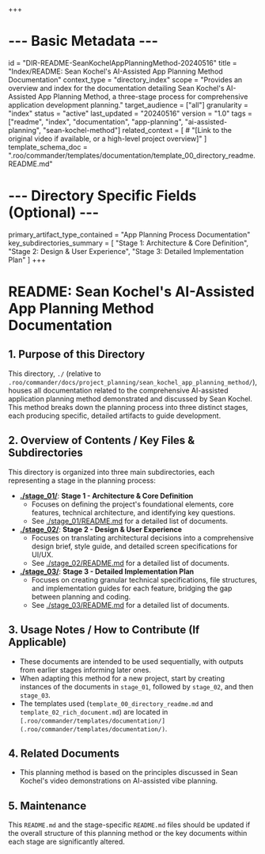 +++
# --- Basic Metadata ---
id = "DIR-README-SeanKochelAppPlanningMethod-20240516"
title = "Index/README: Sean Kochel's AI-Assisted App Planning Method Documentation"
context_type = "directory_index"
scope = "Provides an overview and index for the documentation detailing Sean Kochel's AI-Assisted App Planning Method, a three-stage process for comprehensive application development planning."
target_audience = ["all"]
granularity = "index"
status = "active"
last_updated = "20240516"
version = "1.0"
tags = ["readme", "index", "documentation", "app-planning", "ai-assisted-planning", "sean-kochel-method"]
related_context = [
    # "[Link to the original video if available, or a high-level project overview]"
]
template_schema_doc = ".roo/commander/templates/documentation/template_00_directory_readme.README.md"
# --- Directory Specific Fields (Optional) ---
primary_artifact_type_contained = "App Planning Process Documentation"
key_subdirectories_summary = [
    "Stage 1: Architecture & Core Definition",
    "Stage 2: Design & User Experience",
    "Stage 3: Detailed Implementation Plan"
    ]
+++

# README: Sean Kochel's AI-Assisted App Planning Method Documentation

## 1. Purpose of this Directory

This directory, `./` (relative to `.roo/commander/docs/project_planning/sean_kochel_app_planning_method/`), houses all documentation related to the comprehensive AI-assisted application planning method demonstrated and discussed by Sean Kochel. This method breaks down the planning process into three distinct stages, each producing specific, detailed artifacts to guide development.

## 2. Overview of Contents / Key Files & Subdirectories

This directory is organized into three main subdirectories, each representing a stage in the planning process:

*   **[./stage_01/](./stage_01/)**: **Stage 1 - Architecture & Core Definition**
    *   Focuses on defining the project's foundational elements, core features, technical architecture, and identifying key questions.
    *   See [./stage_01/README.md](./stage_01/README.md) for a detailed list of documents.
*   **[./stage_02/](./stage_02/)**: **Stage 2 - Design & User Experience**
    *   Focuses on translating architectural decisions into a comprehensive design brief, style guide, and detailed screen specifications for UI/UX.
    *   See [./stage_02/README.md](./stage_02/README.md) for a detailed list of documents.
*   **[./stage_03/](./stage_03/)**: **Stage 3 - Detailed Implementation Plan**
    *   Focuses on creating granular technical specifications, file structures, and implementation guides for each feature, bridging the gap between planning and coding.
    *   See [./stage_03/README.md](./stage_03/README.md) for a detailed list of documents.

## 3. Usage Notes / How to Contribute (If Applicable)

*   These documents are intended to be used sequentially, with outputs from earlier stages informing later ones.
*   When adapting this method for a new project, start by creating instances of the documents in `stage_01`, followed by `stage_02`, and then `stage_03`.
*   The templates used (`template_00_directory_readme.md` and `template_02_rich_document.md`) are located in `[.roo/commander/templates/documentation/](.roo/commander/templates/documentation/)`.

## 4. Related Documents

*   This planning method is based on the principles discussed in Sean Kochel's video demonstrations on AI-assisted vibe planning.

## 5. Maintenance

This `README.md` and the stage-specific `README.md` files should be updated if the overall structure of this planning method or the key documents within each stage are significantly altered.